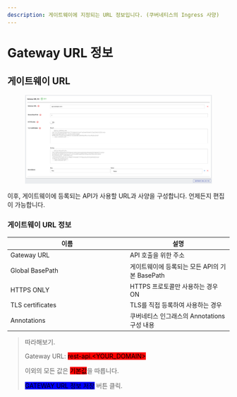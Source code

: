 ```yaml
---
description: 게이트웨이에 지정되는 URL 정보입니다. (쿠버네티스의 Ingress 사양)
---
```


# Gateway URL 정보

## 게이트웨이 URL

<figure><img src="../../.gitbook/assets/image (41).png" alt=""><figcaption></figcaption></figure>

이후, 게이트웨이에 등록되는 API가 사용할 URL과 사양을 구성합니다. 언제든지 편집이 가능합니다.

### 게이트웨이 URL 정보

<table><thead><tr><th width="257">이름</th><th>설명</th></tr></thead><tbody><tr><td>Gateway URL</td><td>API 호출을 위한 주소</td></tr><tr><td>Global BasePath</td><td>게이트웨이에 등록되는 모든 API의 기본 BasePath</td></tr><tr><td>HTTPS ONLY</td><td>HTTPS 프로토콜만 사용하는 경우 ON</td></tr><tr><td>TLS certificates</td><td>TLS를 직접 등록하여 사용하는 경우</td></tr><tr><td>Annotations</td><td>쿠버네티스 인그래스의 Annotations 구성 내용</td></tr></tbody></table>

> 따라해보기.
>
> Gateway URL: <mark style="background-color:red;">rest-api.\<YOUR\_DOMAIN></mark>
>
> 이외의 모든 값은 <mark style="background-color:red;">기본값</mark>을 따릅니다.
>
> <mark style="background-color:blue;">GATEWAY URL 정보 저장</mark> 버튼 클릭.

